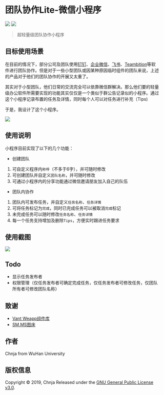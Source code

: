 # 团队协作Lite-微信小程序

![](https://img.shields.io/badge/Writted%20By-Chnja-blue)
![](https://img.shields.io/badge/license-GPL--3.0-green)

> 超轻量级团队协作小程序

## 目标使用场景

在目前的情况下，部分公司及团队使用[钉钉](https://www.dingtalk.com/)、[企业微信](https://work.weixin.qq.com/)、[飞书](https://www.feishu.cn/)、[Teambition](https://www.teambition.com)等软件进行团队协作。但是对于一些小型团队或因某种原因临时组件的团队来说，上述的产品对于他们的团队协作的开展又太重了。

其实对于小型团队，他们日常的交流完全可以依靠微信群解决。那么他们要的轻量级办公软件所需要实现的功能其实仅仅是一个类似于群公告记录似的小程序。通过这个小程序记录布置的任务及详情，同时每个人可以对任务进行补充（Tips)

于是，我设计了这个小程序。

<img src="https://i.loli.net/2020/02/18/nRFwDmo3j6cabhZ.jpg" style='max-width:300px'></img>

## 使用说明

小程序目前实现了以下的几个功能：

- 创建团队

1. 可自定义程序内```称呼```（不多于6字），并可随时修改
2. 可创建团队并自定义```团队名称```，并可随时修改
3. 可通过小程序内的分享功能通过微信邀请朋友加入自己的队伍

- 团队内协作

1. 团队内可发布任务，并自定义```任务名称```、```任务详情```
2. 可将任务标记为```完成```，同时已完成任务可以被取消```完成```标记
3. 未完成任务可以随时修改```任务名称```、```任务详情```
4. 每一个任务支持增加及删除```Tips```，方便实时跟进任务要求

## 使用截图

<img src="https://i.loli.net/2020/02/18/2aDsNEHqWShXGwj.png" style='max-width:300px'></img>

## Todo

- 显示任务发布者
- 权限管理（仅任务发布者可确定完成任务，仅任务发布者可修改任务，仅团队所有者可修改团队名称）


## 致谢

* [Vant Weapp组件库](https://youzan.github.io/vant-weapp/#/intro)
* [SM.MS图床](https://sm.ms/)

## 作者

Chnja from WuHan University

## 版权信息

Copyright © 2019, Chnja
Released under the [GNU General Public License v3.0](https://github.com/Chnja/QCDH-wxapp/blob/origin/LICENSE).